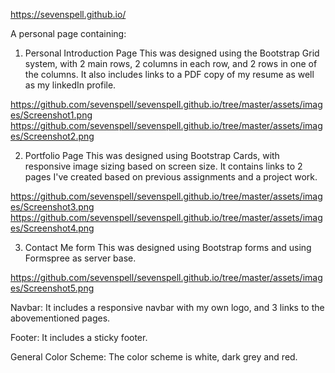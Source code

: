 https://sevenspell.github.io/

A personal page containing:
1) Personal Introduction Page
This was designed using the Bootstrap Grid system, with 2 main rows, 2 columns in each row, and 2 rows in one of the columns. It also includes links to a PDF copy of my resume as well as my linkedIn profile.

https://github.com/sevenspell/sevenspell.github.io/tree/master/assets/images/Screenshot1.png
https://github.com/sevenspell/sevenspell.github.io/tree/master/assets/images/Screenshot2.png

2) Portfolio Page
This was designed using Bootstrap Cards, with responsive image sizing based on screen size. It contains links to 2 pages I've created based on previous assignments and a project work.

https://github.com/sevenspell/sevenspell.github.io/tree/master/assets/images/Screenshot3.png
https://github.com/sevenspell/sevenspell.github.io/tree/master/assets/images/Screenshot4.png

3) Contact Me form
This was designed using Bootstrap forms and using Formspree as server base.

https://github.com/sevenspell/sevenspell.github.io/tree/master/assets/images/Screenshot5.png

Navbar:
It includes a responsive navbar with my own logo, and 3 links to the abovementioned pages. 

Footer:
It includes a sticky footer.

General Color Scheme:
The color scheme is white, dark grey and red.





